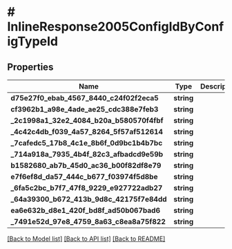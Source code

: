 # # InlineResponse2005ConfigIdByConfigTypeId

## Properties

Name | Type | Description | Notes
------------ | ------------- | ------------- | -------------
**d75e27f0_ebab_4567_8440_c24f02f2eca5** | **string** |  | [optional] 
**cf3962b1_a98e_4ade_ae25_cdc388e7feb3** | **string** |  | [optional] 
**_2c1998a1_32e2_4084_b20a_b580570f4fbf** | **string** |  | [optional] 
**_4c42c4db_f039_4a57_8264_5f57af512614** | **string** |  | [optional] 
**_7cafedc5_17b8_4c1e_8b6f_0d9bc1b4b7bc** | **string** |  | [optional] 
**_714a918a_7935_4b4f_82c3_afbadcd9e59b** | **string** |  | [optional] 
**b1582680_ab7b_45d0_ac36_b00f82df8e79** | **string** |  | [optional] 
**e7f6ef8d_da57_444c_b677_f03974f5d8be** | **string** |  | [optional] 
**_6fa5c2bc_b7f7_47f8_9229_e927722adb27** | **string** |  | [optional] 
**_64a39300_b672_413b_9d8c_42175f7e84dd** | **string** |  | [optional] 
**ea6e632b_d8e1_420f_bd8f_ad50b067bad6** | **string** |  | [optional] 
**_7491e52d_97e8_4759_8a63_c8ea8a75f822** | **string** |  | [optional] 

[[Back to Model list]](../../README.md#documentation-for-models) [[Back to API list]](../../README.md#documentation-for-api-endpoints) [[Back to README]](../../README.md)


